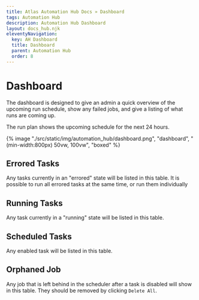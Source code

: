 ```yaml
---
title: Atlas Automation Hub Docs » Dashboard
tags: Automation Hub
description: Automation Hub Dashboard
layout: docs_hub.njk
eleventyNavigation:
  key: AH Dashboard
  title: Dashboard
  parent: Automation Hub
  order: 8
---
```


# Dashboard

The dashboard is designed to give an admin a quick overview of the upcoming run schedule, show any failed jobs, and give a listing of what runs are coming up.

The run plan shows the upcoming schedule for the next 24 hours.

{% image "./src/static/img/automation_hub/dashboard.png", "dashboard", "(min-width:800px) 50vw, 100vw", "boxed" %}

## Errored Tasks

Any tasks currently in an "errored" state will be listed in this table. It is possible to run all errored tasks at the same time, or run them individually

## Running Tasks

Any task currently in a "running" state will be listed in this table.

## Scheduled Tasks

Any enabled task will be listed in this table.

## Orphaned Job

Any job that is left behind in the scheduler after a task is disabled will show in this table. They should be removed by clicking ``Delete All``.

